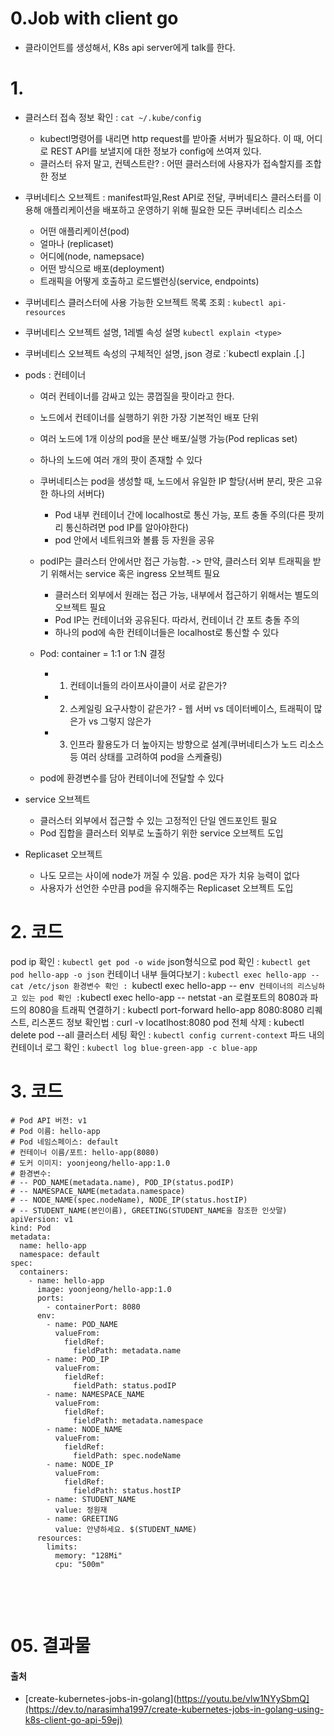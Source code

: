 # 0.Job with client go
- 클라이언트를 생성해서, K8s api server에게 talk를 한다.


# 1.  
- 클러스터 접속 정보 확인 : `cat ~/.kube/config`
  - kubectl명령어를 내리면 http request를 받아줄 서버가 필요하다. 이 때, 어디로 REST API를 보낼지에 대한 정보가 config에 쓰여져 있다. 
  - 클러스터 유저 말고, 컨텍스트란? : 어떤 클러스터에 사용자가 접속할지를 조합한 정보
- 쿠버네티스 오브젝트 : manifest파일,Rest API로 전달, 쿠버네티스 클러스터를 이용해 애플리케이션을 배포하고 운영하기 위해 필요한 모든 쿠버네티스 리소스
  -   어떤 애플리케이션(pod)
  -   얼마나 (replicaset)
  -   어디에(node, namepsace)
  -   어떤 방식으로 배포(deployment)
  -   트래픽을 어떻게 호출하고 로드밸런싱(service, endpoints)
 -  쿠버네티스 클러스터에 사용 가능한 오브젝트 목록 조회 : `kubectl api-resources`
 -  쿠버네티스 오브젝트 설명, 1레벨 속성 설명 `kubectl explain <type>`
 -  쿠버네티스 오브젝트 속성의 구체적인 설명, json 경로 :`kubectl explain <type>.<filedName>[.<filedName>] 

- pods : 컨테이너
  - 여러 컨테이너를 감싸고 있는 콩껍질을 팟이라고 한다.
  - 노드에서 컨테이너를 실행하기 위한 가장 기본적인 배포 단위
  - 여러 노드에 1개 이상의 pod을 분산 배포/실행 가능(Pod replicas set) 
  - 하나의 노드에 여러 개의 팟이 존재할 수 있다  
  - 쿠버네티스는 pod을 생성할 때, 노드에서 유일한 IP 할당(서버 분리, 팟은 고유한 하나의 서버다)
    - Pod 내부 컨테이너 간에 localhost로 통신 가능, 포트 충돌 주의(다른 팟끼리 통신하려면 pod IP를 알아야한다)
    - pod 안에서 네트워크와 볼륨 등 자원을 공유
  - podIP는 클러스터 안에서만 접근 가능함. -> 만약, 클러스터 외부 트래픽을 받기 위해서는 service 혹은 ingress 오브젝트 필요
    - 클러스터 외부에서 원래는 접근 가능, 내부에서 접근하기 위해서는 별도의 오브젝트 필요
    - Pod IP는 컨테이너와 공유된다. 따라서, 컨테이너 간 포트 충돌 주의
    - 하나의 pod에 속한 컨테이너들은 localhost로 통신할 수 있다

  - Pod: container = 1:1 or 1:N 결정
    - 1. 컨테이너들의 라이프사이클이 서로 같은가?
    - 2. 스케일링 요구사항이 같은가? - 웹 서버 vs 데이터베이스, 트래픽이 많은가 vs 그렇지 않은가
    - 3. 인프라 활용도가 더 높아지는 방향으로 설계(쿠버네티스가 노드 리소스 등 여러 상태를 고려하여 pod을 스케쥴링)
  - pod에 환경변수를 담아 컨테이너에 전달할 수 있다
  
- service 오브젝트
  - 클러스터 외부에서 접근할 수 있는 고정적인 단일 엔드포인트 필요
  - Pod 집합을 클러스터 외부로 노출하기 위한 service 오브젝트 도입
 
- Replicaset 오브젝트
  - 나도 모르는 사이에 node가 꺼질 수 있음. pod은 자가 치유 능력이 없다
  - 사용자가 선언한 수만큼 pod을 유지해주는 Replicaset 오브젝트 도입
  
# 2. 코드
pod ip 확인 : `kubectl get pod -o wide`
json형식으로 pod 확인 : `kubectl get pod hello-app -o json`
컨테이너 내부 들여다보기 : `kubectl exec hello-app --cat /etc/json
환경변수 확인 : `kubectl exec hello-app -- env`
컨테이너의 리스닝하고 있는 pod 확인 :`kubectl exec hello-app -- netstat -an
로컬포트의 8080과 파드의 8080을 트래픽 연결하기 : kubectl port-forward hello-app 8080:8080
리퀘스트, 리스폰드 정보 확인법 : curl -v locatlhost:8080 
pod 전체 삭제 : kubectl delete pod --all
클러스터 세팅 확인 : `kubectl config current-context`
파드 내의 컨테이너 로그 확인 : `kubectl log blue-green-app -c blue-app`


# 3. 코드

```
# Pod API 버전: v1
# Pod 이름: hello-app
# Pod 네임스페이스: default
# 컨테이너 이름/포트: hello-app(8080)
# 도커 이미지: yoonjeong/hello-app:1.0
# 환경변수:
# -- POD_NAME(metadata.name), POD_IP(status.podIP)
# -- NAMESPACE_NAME(metadata.namespace)
# -- NODE_NAME(spec.nodeName), NODE_IP(status.hostIP)
# -- STUDENT_NAME(본인이름), GREETING(STUDENT_NAME을 참조한 인삿말)
apiVersion: v1
kind: Pod
metadata:
  name: hello-app
  namespace: default
spec:
  containers:
    - name: hello-app
      image: yoonjeong/hello-app:1.0
      ports:
        - containerPort: 8080
      env:
        - name: POD_NAME
          valueFrom:
            fieldRef:
              fieldPath: metadata.name
        - name: POD_IP
          valueFrom:
            fieldRef:
              fieldPath: status.podIP
        - name: NAMESPACE_NAME
          valueFrom:
            fieldRef:
              fieldPath: metadata.namespace
        - name: NODE_NAME
          valueFrom:
            fieldRef:
              fieldPath: spec.nodeName
        - name: NODE_IP
          valueFrom:
            fieldRef:
              fieldPath: status.hostIP
        - name: STUDENT_NAME
          value: 정원재
        - name: GREETING
          value: 안녕하세요. $(STUDENT_NAME)
      resources:
        limits:
          memory: "128Mi"
          cpu: "500m"


```
<br/><br/>

# 05. 결과물


#### 출처
- [create-kubernetes-jobs-in-golang](https://youtu.be/vlw1NYySbmQ](https://dev.to/narasimha1997/create-kubernetes-jobs-in-golang-using-k8s-client-go-api-59ej)
<br><br><br>
